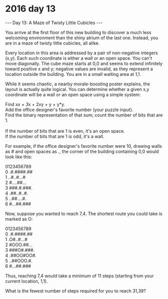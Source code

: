 # 2016 day 13

--- Day 13: A Maze of Twisty Little Cubicles ---

You arrive at the first floor of this new building to discover a much less welcoming environment than the shiny atrium of the last one.  Instead, you are in a maze of twisty little cubicles, all alike.



Every location in this area is addressed by a pair of non-negative integers (x,y). Each such coordinate is either a wall or an open space. You can't move diagonally. The cube maze starts at 0,0 and seems to extend infinitely toward positive x and y; negative values are invalid, as they represent a location outside the building. You are in a small waiting area at 1,1.



While it seems chaotic, a nearby morale-boosting poster explains, the layout is actually quite logical. You can determine whether a given x,y coordinate will be a wall or an open space using a simple system:



Find x*x + 3*x + 2*x*y + y + y*y.\
Add the office designer's favorite number (your puzzle input).\
Find the binary representation of that sum; count the number of bits that are 1.\
\
If the number of bits that are 1 is even, it's an open space.\
If the number of bits that are 1 is odd, it's a wall.



For example, if the office designer's favorite number were 10, drawing walls as # and open spaces as ., the corner of the building containing 0,0 would look like this:



0123456789\
0 .#.####.##\
1 ..#..#...#\
2 #....##...\
3 ###.#.###.\
4 .##..#..#.\
5 ..##....#.\
6 #...##.###



Now, suppose you wanted to reach 7,4. The shortest route you could take is marked as O:



0123456789\
0 .#.####.##\
1 .O#..#...#\
2 #OOO.##...\
3 ###O#.###.\
4 .##OO#OO#.\
5 ..##OOO.#.\
6 #...##.###



Thus, reaching 7,4 would take a minimum of 11 steps (starting from your current location, 1,1).



What is the fewest number of steps required for you to reach 31,39?



